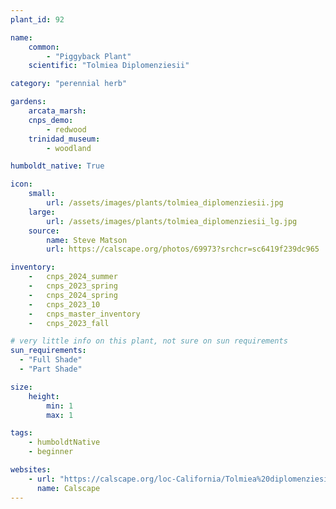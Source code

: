 ```yaml
---
plant_id: 92

name: 
    common: 
        - "Piggyback Plant"   
    scientific: "Tolmiea Diplomenziesii" 

category: "perennial herb"

gardens: 
    arcata_marsh:
    cnps_demo: 
        - redwood
    trinidad_museum:
        - woodland

humboldt_native: True

icon: 
    small: 
        url: /assets/images/plants/tolmiea_diplomenziesii.jpg
    large: 
        url: /assets/images/plants/tolmiea_diplomenziesii_lg.jpg
    source: 
        name: Steve Matson 
        url: https://calscape.org/photos/69973?srchcr=sc6419f239dc965

inventory: 
    -   cnps_2024_summer
    -   cnps_2023_spring
    -   cnps_2024_spring
    -   cnps_2023_10
    -   cnps_master_inventory
    -   cnps_2023_fall

# very little info on this plant, not sure on sun requirements
sun_requirements:
  - "Full Shade"
  - "Part Shade"

size:
    height: 
        min: 1
        max: 1

tags:
    - humboldtNative
    - beginner

websites: 
    - url: "https://calscape.org/loc-California/Tolmiea%20diplomenziesii(%20)"  
      name: Calscape
---
```

